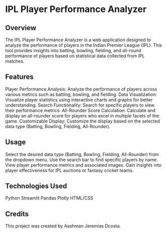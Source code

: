 # IPL Player Performance Analyzer

## Overview
The IPL Player Performance Analyzer is a web application designed to analyze the performance of players in the Indian Premier League (IPL). This tool provides insights into batting, bowling, fielding, and all-round performance of players based on statistical data collected from IPL matches.

## Features
Player Performance Analysis: Analyze the performance of players across various metrics such as batting, bowling, and fielding.
Data Visualization: Visualize player statistics using interactive charts and graphs for better understanding.
Search Functionality: Search for specific players to view their performance metrics.
All-Rounder Score Calculation: Calculate and display an all-rounder score for players who excel in multiple facets of the game.
Customizable Display: Customize the display based on the selected data type (Batting, Bowling, Fielding, All-Rounder).

## Usage
Select the desired data type (Batting, Bowling, Fielding, All-Rounder) from the dropdown menu.
Use the search bar to find specific players by name.
View player performance metrics and associated images.
Gain insights into player effectiveness for IPL auctions or fantasy cricket teams.

## Technologies Used
Python
Streamlit
Pandas
Plotly
HTML/CSS

## Credits
This project was created by Aashman Jeremias Dcosta.

